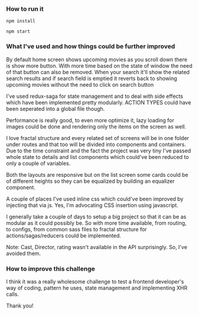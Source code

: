 ### How to run it

```
npm install

npm start

```

### What I've used and how things could be further improved

By default home screen shows upcoming movies as you scroll down there is show more button. With more time based on the state of window the need of that button can also be removed. When your search it'll show the related search results and if search field is emptied it reverts back to showing upcoming movies without the need to click on search button

I've used redux-saga for state management and to deal with side effects which have been implemented pretty modularly. ACTION TYPES could have been seperated into a global file though.

Performance is really good, to even more optimize it, lazy loading for images could be done and rendering only the items on the screen as well.

I love fractal structure and every related set of screens will be in one folder under routes and that too will be divided into components and containers. Due to the time constraint and the fact the project was very tiny I've passed whole state to details and list components which could've been reduced to only a couple of variables.

Both the layouts are responsive but on the list screen some cards could be of different heights so they can be equalized by building an equalizer component.

A couple of places I've used inline css which could've been improved by injecting that via js. Yes, I'm advocating CSS insertion using javascript.

I generally take a couple of days to setup a big project so that it can be as modular as it could possibly be. So with more time available, from routing, to configs, from common sass files to fractal structure for actions/sagas/reducers could be implemented.

Note: Cast, Director, rating wasn't available in the API surprisingly. So, I've avoided them.

### How to improve this challenge

I think it was a really wholesome challenge to test a frontend developer's way of coding, pattern he uses, state management and implementing XHR calls.

Thank you!
